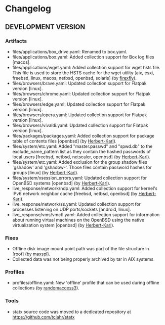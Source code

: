 # Changelog

## DEVELOPMENT VERSION

### Artifacts

- files/applications/box_drive.yaml: Renamed to box.yaml.
- files/applications/box.yaml: Added collection support for Box log files [macos].
- files/applications/wget.yaml: Added collection support for wget hsts file. This file is used to store the HSTS cache for the wget utility [aix, esxi, freebsd, linux, macos, netbsd, openbsd, solaris] (by [firexfly](https://github.com/firexfly)).
- files/browsers/brave.yaml: Updated collection support for Flatpak version [linux].
- files/browsers/chrome.yaml: Updated collection support for Flatpak version [linux].
- files/browsers/edge.yaml: Updated collection support for Flatpak version [linux].
- files/browsers/opera.yaml: Updated collection support for Flatpak version [linux].
- files/browsers/vivaldi.yaml: Updated collection support for Flatpak version [linux].
- files/packages/packages.yaml: Added collection support for package table of contents files [openbsd] (by [Herbert-Karl](https://github.com/Herbert-Karl)).
- files/system/etc.yaml: Added "master.passwd" and "spwd.db" to the exclude_name_pattern list as they contain the hashed passwords of local users [freebsd, netbsd, netscaler, openbsd] (by [Herbert-Karl](https://github.com/Herbert-Karl)).
- files/system/etc.yaml: Added exclusion for the group shadow files 'gshadow' and 'gshadow-'. Those files contain password hashes for groups [linux] (by [Herbert-Karl](https://github.com/Herbert-Karl)).
- files/system/xsession_errors.yaml: Updated collection support for OpenBSD systems [openbsd] (by [Herbert-Karl](https://github.com/Herbert-Karl)).
- live_response/network/ndp.yaml: Added collection support for kernel's IPv6 network neighbor cache [freebsd, netbsd, openbsd] (by [Herbert-Karl](https://github.com/Herbert-Karl)).
- live_response/network/ss.yaml: Updated collection support for processes listening on UDP ports/sockets [android, linux].
- live_response/vms/vmctl.yaml: Added collection support for information about running virtual machines on the OpenBSD using the native virtualization system [openbsd] (by [Herbert-Karl](https://github.com/Herbert-Karl)).

### Fixes

- Offline disk image mount point path was part of the file structure in [root] (by [maxspl](https://github.com/maxspl)).
- Collected data was not being properly archived by tar in AIX systems.

### Profiles

- profiles/offline.yaml: New 'offline' profile that can be used during offline collections (by [randomaccess3](https://github.com/randomaccess3)).

### Tools

- statx source code was moved to a dedicated repository at https://github.com/tclahr/statx